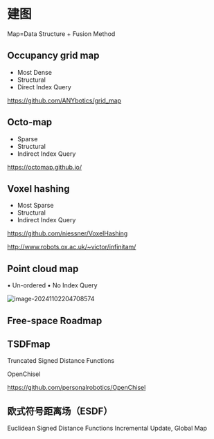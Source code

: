 # 建图

Map=Data Structure + Fusion Method



## Occupancy grid map

- Most Dense
- Structural
- Direct Index Query

https://github.com/ANYbotics/grid_map

## Octo-map

- Sparse
- Structural
- Indirect Index Query

https://octomap.github.io/

## Voxel hashing

- Most Sparse
- Structural
- Indirect Index Query

https://github.com/niessner/VoxelHashing

http://www.robots.ox.ac.uk/~victor/infinitam/

## Point cloud map

• Un-ordered
• No Index Query

![image-20241102204708574](assets/image-20241102204708574.png)

## Free-space Roadmap

## TSDFmap

Truncated Signed Distance Functions



OpenChisel

https://github.com/personalrobotics/OpenChisel


## 欧式符号距离场（ESDF）

Euclidean Signed Distance Functions
Incremental Update, Global Map